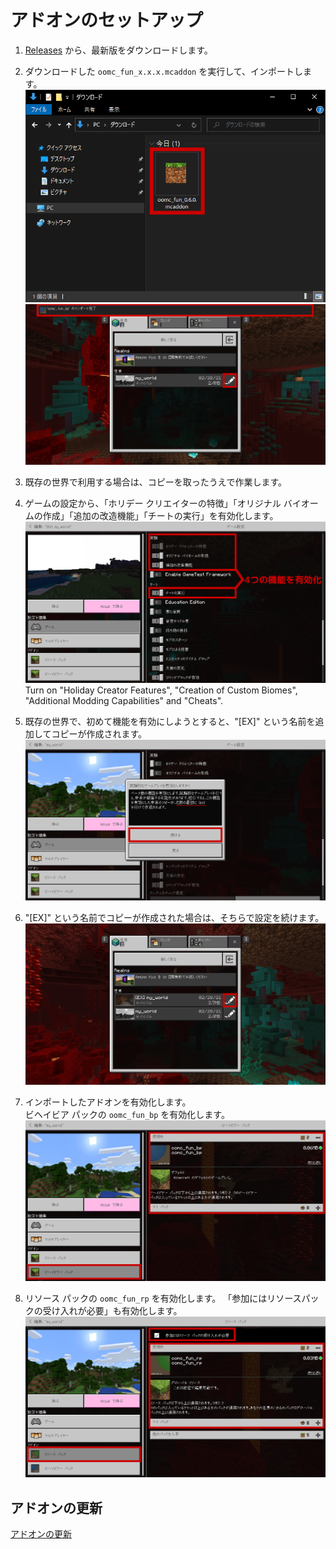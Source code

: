 # アドオンのセットアップ

1. [Releases](https://github.com/oocytanb/oomc_fun/releases) から、最新版をダウンロードします。

1. ダウンロードした `oomc_fun_x.x.x.mcaddon` を実行して、インポートします。
  ![setup_addon_01](images/setup_addon_01.png)
  ![setup_addon_02](images/setup_addon_02.png)

1. 既存の世界で利用する場合は、コピーを取ったうえで作業します。

1. ゲームの設定から、「ホリデー クリエイターの特徴」「オリジナル バイオームの作成」「追加の改造機能」「チートの実行」を有効化します。  
  ![setup_addon_03](images/setup_addon_03.png)
  Turn on "Holiday Creator Features", "Creation of Custom Biomes", "Additional Modding Capabilities" and "Cheats".

1. 既存の世界で、初めて機能を有効にしようとすると、"[EX]" という名前を追加してコピーが作成されます。
  ![setup_addon_04](images/setup_addon_04.png)

1. "[EX]" という名前でコピーが作成された場合は、そちらで設定を続けます。
  ![setup_addon_05](images/setup_addon_05.png)

1. インポートしたアドオンを有効化します。  
  ビヘイビア パックの `oomc_fun_bp` を有効化します。
  ![setup_addon_06](images/setup_addon_06.png)

1. リソース パックの `oomc_fun_rp` を有効化します。
  「参加にはリソースパックの受け入れが必要」も有効化します。
  ![setup_addon_07](images/setup_addon_07.png)

## アドオンの更新

[アドオンの更新](./setup_update_addon.md)
